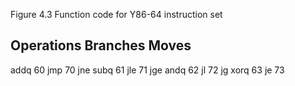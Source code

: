 Figure 4.3 Function code for Y86-64 instruction set

Operations          Branches              Moves
---------------------------------------------------
addq  60          jmp  70     jne
subq  61          jle  71     jge
andq  62          jl   72     jg
xorq  63          je   73
